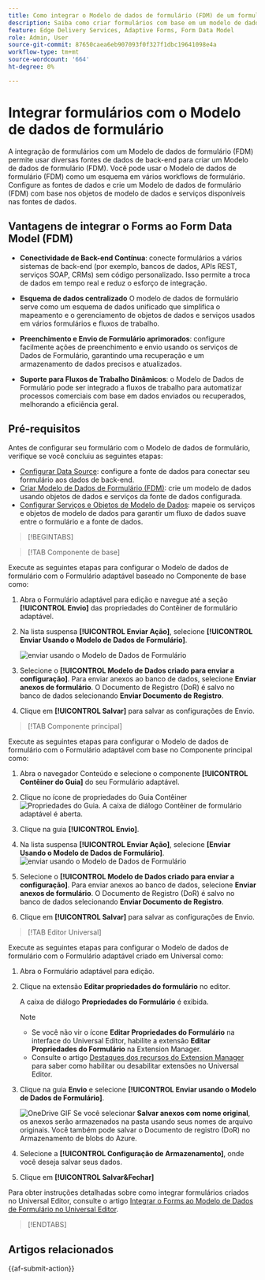 ```yaml
---
title: Como integrar o Modelo de dados de formulário (FDM) de um formulário com o Formulário adaptável?
description: Saiba como criar formulários com base em um modelo de dados de formulário (FDM). Gere e edite dados de amostra para objetos de modelo de dados no FDM.
feature: Edge Delivery Services, Adaptive Forms, Form Data Model
role: Admin, User
source-git-commit: 87650caea6eb907093f0f327f1dbc19641098e4a
workflow-type: tm+mt
source-wordcount: '664'
ht-degree: 0%

---
```


# Integrar formulários com o Modelo de dados de formulário

A integração de formulários com um Modelo de dados de formulário (FDM) permite usar diversas fontes de dados de back-end para criar um Modelo de dados de formulário (FDM). Você pode usar o Modelo de dados de formulário (FDM) como um esquema em vários workflows de formulário. Configure as fontes de dados e crie um Modelo de dados de formulário (FDM) com base nos objetos de modelo de dados e serviços disponíveis nas fontes de dados.

## Vantagens de integrar o Forms ao Form Data Model (FDM)

* **Conectividade de Back-end Contínua**: conecte formulários a vários sistemas de back-end (por exemplo, bancos de dados, APIs REST, serviços SOAP, CRMs) sem código personalizado. Isso permite a troca de dados em tempo real e reduz o esforço de integração.
* **Esquema de dados centralizado** O modelo de dados de formulário serve como um esquema de dados unificado que simplifica o mapeamento e o gerenciamento de objetos de dados e serviços usados em vários formulários e fluxos de trabalho.

* **Preenchimento e Envio de Formulário aprimorados**: configure facilmente ações de preenchimento e envio usando os serviços de Dados de Formulário, garantindo uma recuperação e um armazenamento de dados precisos e atualizados.

* **Suporte para Fluxos de Trabalho Dinâmicos**: o Modelo de Dados de Formulário pode ser integrado a fluxos de trabalho para automatizar processos comerciais com base em dados enviados ou recuperados, melhorando a eficiência geral.

## Pré-requisitos

Antes de configurar seu formulário com o Modelo de dados de formulário, verifique se você concluiu as seguintes etapas:

* [Configurar Data Source](/help/forms/configure-data-sources.md): configure a fonte de dados para conectar seu formulário aos dados de back-end.
* [Criar Modelo de Dados de Formulário (FDM)](/help/forms/create-form-data-models.md): crie um modelo de dados usando objetos de dados e serviços da fonte de dados configurada.
* [Configurar Serviços e Objetos de Modelo de Dados](/help/forms/work-with-form-data-model.md): mapeie os serviços e objetos de modelo de dados para garantir um fluxo de dados suave entre o formulário e a fonte de dados.

>[!BEGINTABS]

>[!TAB Componente de base]

Execute as seguintes etapas para configurar o Modelo de dados de formulário com o Formulário adaptável baseado no Componente de base como:

1. Abra o Formulário adaptável para edição e navegue até a seção **[!UICONTROL Envio]** das propriedades do Contêiner de formulário adaptável.
1. Na lista suspensa **[!UICONTROL Enviar Ação]**, selecione **[!UICONTROL Enviar Usando o Modelo de Dados de Formulário]**.

   ![enviar usando o Modelo de Dados de Formulário](/help/forms/assets/submit-uisng-fdm-fc.png)

1. Selecione o **[!UICONTROL Modelo de Dados criado para enviar a configuração]**.
Para enviar anexos ao banco de dados, selecione **Enviar anexos de formulário**. O Documento de Registro (DoR) é salvo no banco de dados selecionando **Enviar Documento de Registro**.
1. Clique em **[!UICONTROL Salvar]** para salvar as configurações de Envio.

>[!TAB Componente principal]

Execute as seguintes etapas para configurar o Modelo de dados de formulário com o Formulário adaptável com base no Componente principal como:

1. Abra o navegador Conteúdo e selecione o componente **[!UICONTROL Contêiner do Guia]** do seu Formulário adaptável.
1. Clique no ícone de propriedades do Guia Contêiner ![Propriedades do Guia](/help/forms/assets/configure-icon.svg). A caixa de diálogo Contêiner de formulário adaptável é aberta.
1. Clique na guia **[!UICONTROL Envio]**.
1. Na lista suspensa **[!UICONTROL Enviar Ação]**, selecione **[Enviar Usando o Modelo de Dados de Formulário]**.
   ![enviar usando o Modelo de Dados de Formulário](/help/forms/assets/submit-uisng-fdm-cc.png)

1. Selecione o **[!UICONTROL Modelo de Dados criado para enviar a configuração]**.
Para enviar anexos ao banco de dados, selecione **Enviar anexos de formulário**. O Documento de Registro (DoR) é salvo no banco de dados selecionando **Enviar Documento de Registro**.
1. Clique em **[!UICONTROL Salvar]** para salvar as configurações de Envio.

>[!TAB Editor Universal]

Execute as seguintes etapas para configurar o Modelo de dados de formulário com o Formulário adaptável criado em Universal como:

1. Abra o Formulário adaptável para edição.
1. Clique na extensão **Editar propriedades do formulário** no editor.

   A caixa de diálogo **Propriedades do Formulário** é exibida.

   >[!NOTE]
   >
   > * Se você não vir o ícone **Editar Propriedades do Formulário** na interface do Universal Editor, habilite a extensão **Editar Propriedades do Formulário** na Extension Manager.
   > * Consulte o artigo [Destaques dos recursos do Extension Manager](https://developer.adobe.com/uix/docs/extension-manager/feature-highlights/#enablingdisabling-extensions) para saber como habilitar ou desabilitar extensões no Universal Editor.

1. Clique na guia **Envio** e selecione **[!UICONTROL Enviar usando o Modelo de Dados de Formulário]**.

   ![OneDrive GIF](/help/forms/assets/submit-uisng-fdm-ue.png)
Se você selecionar **Salvar anexos com nome original**, os anexos serão armazenados na pasta usando seus nomes de arquivo originais. Você também pode salvar o Documento de registro (DoR) no Armazenamento de blobs do Azure.

1. Selecione a **[!UICONTROL Configuração de Armazenamento]**, onde você deseja salvar seus dados.
1. Clique em **[!UICONTROL Salvar&amp;Fechar]**

Para obter instruções detalhadas sobre como integrar formulários criados no Universal Editor, consulte o artigo [Integrar o Forms ao Modelo de Dados de Formulário no Universal Editor](/help/edge/docs/forms/universal-editor/integrate-forms-with-data-source.md).

>[!ENDTABS]

## Artigos relacionados

{{af-submit-action}}
